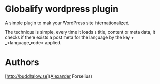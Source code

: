 # Globalify wordpress plugin

A simple plugin to mak your WordPress site internationalized.

The technique is simple, every time it loads a title, content or meta data, it checks if there exists a post meta
for the language by the key + _<language_code> applied. 

# Authors
[http://buddhalow.se](Alexander Forselius)
